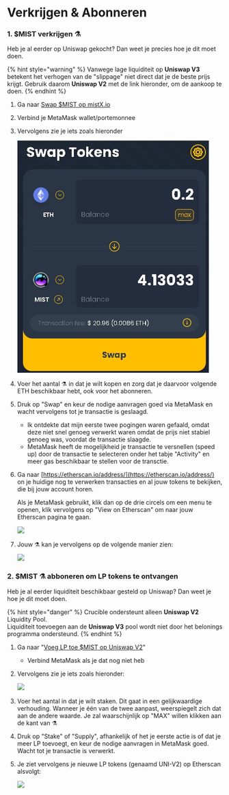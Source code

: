# Verkrijgen & Abonneren

### 1. $MIST verkrijgen ⚗️

Heb je al eerder op Uniswap gekocht? Dan weet je precies hoe je dit moet doen.

{% hint style="warning" %}
Vanwege lage liquiditeit op **Uniswap V3** betekent het verhogen van de "slippage" niet direct dat je de beste prijs krijgt. Gebruik daarom **Uniswap V2** met de link hieronder, om de aankoop te doen.
{% endhint %}



1. Ga naar [Swap $MIST op mistX.io](http://swap.alchemist.wtf/)
2. Verbind je MetaMask wallet/portemonnee
3. Vervolgens zie je iets zoals hieronder

    ![](.gitbook/assets/swap%20%282%29.jpg)

4. Voer het aantal ⚗️ in dat je wilt kopen en zorg dat je daarvoor volgende ETH beschikbaar hebt, ook voor het abonneren.
5. Druk op "Swap" en keur de nodige aanvragen goed via MetaMask en wacht vervolgens tot je transactie is geslaagd.

   * Ik ontdekte dat mijn eerste twee pogingen waren gefaald, omdat deze niet snel genoeg verwerkt waren omdat de prijs niet stabiel genoeg was, voordat de transactie slaagde.
   * MetaMask heeft de mogelijkheid je transactie te versnellen \(speed up\) door de transactie te selecteren onder het tabje "Activity" en meer gas beschikbaar te stellen voor de transctie.

6. Ga naar [https://etherscan.io/address/](https://etherscan.io/address/) on je huidige nog te verwerken transacties en al jouw tokens te bekijken, die bij jouw account horen.  


   Als je MetaMask gebruikt, klik dan op de drie circels om een menu te openen, klik vervolgens op "View on Etherscan" om naar jouw Etherscan pagina te gaan.

   ![](https://i.imgur.com/jdzodQP.png)

7. Jouw ⚗️ kan je vervolgens op de volgende manier zien:

    ![](https://i.imgur.com/bF9wsrg.png)

### 2. $MIST ⚗️ abboneren om LP tokens te ontvangen

Heb je al eerder liquiditeit beschikbaar gesteld op Uniswap? Dan weet je hoe je dit moet doen.

{% hint style="danger" %}
Crucible ondersteunt alleen  **Uniswap V2** Liquidity Pool.   
Liquiditeit toevoegen aan de **Uniswap V3** pool wordt niet door het belonings programma ondersteund.
{% endhint %}

1. Ga naar "[Voeg LP toe $MIST op Uniswap V2](https://app.uniswap.org/#/add/v2/0x88acdd2a6425c3faae4bc9650fd7e27e0bebb7ab/ETH)"
   * Verbind MetaMask als je dat nog niet heb
2. Vervolgens zie je iets zoals hieronder:

    ![](https://i.imgur.com/7paIEyF.png)

3. Voer het aantal in dat je wilt staken. Dit gaat in een gelijkwaardige verhouding. Wanneer je één van de twee aanpast, weerspiegelt zich dat aan de andere waarde. Je zal waarschijnlijk op "MAX" willen klikken aan de kant van ⚗️
4. Druk op "Stake" of "Supply", afhankelijk of het je eerste actie is of dat je meer LP toevoegt, en keur de nodige aanvragen in MetaMask goed. Wacht tot je transactie is verwerkt.
5. Je ziet vervolgens je nieuwe LP tokens \(genaamd UNI-V2\) op Etherscan alsvolgt:

    ![](https://i.imgur.com/6hAoHGw.png)

## 

